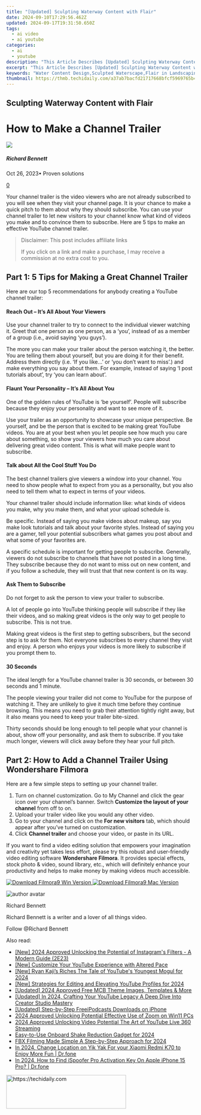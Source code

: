 ```yaml
---
title: "[Updated] Sculpting Waterway Content with Flair"
date: 2024-09-10T17:29:56.462Z
updated: 2024-09-17T19:31:50.650Z
tags:
  - ai video
  - ai youtube
categories:
  - ai
  - youtube
description: "This Article Describes [Updated] Sculpting Waterway Content with Flair"
excerpt: "This Article Describes [Updated] Sculpting Waterway Content with Flair"
keywords: "Water Content Design,Sculpted Waterscape,Flair in Landscaping,Artistic Waterways,Creative Irrigation,Stylish Garden Flows,Lush Water Arrangement"
thumbnail: https://thmb.techidaily.com/a37ab7bacfd21717668bfcf5969765b4a3a3d0a9b78c5dad2639277dfb76f19b.jpg
---
```


## Sculpting Waterway Content with Flair

# How to Make a Channel Trailer

![](https://images.wondershare.com/filmora/article-images/richard-bennett.jpg)

##### Richard Bennett

 Oct 26, 2023• Proven solutions

[0](#commentsBoxSeoTemplate)

Your channel trailer is the video viewers who are not already subscribed to you will see when they visit your channel page. It is your chance to make a quick pitch to them about why they should subscribe. You can use your channel trailer to let new visitors to your channel know what kind of videos you make and to convince them to subscribe. Here are 5 tips to make an effective YouTube channel trailer.

>  Disclaimer: This post includes affiliate links
>
>  If you click on a link and make a purchase, I may receive a commission at no extra cost to you.
>

## Part 1: 5 Tips for Making a Great Channel Trailer

Here are our top 5 recommendations for anybody creating a YouTube channel trailer:

#### Reach Out – It’s All About Your Viewers

Use your channel trailer to try to connect to the individual viewer watching it. Greet that one person as one person, as a ‘you’, instead of as a member of a group (i.e., avoid saying ‘you guys’).

The more you can make your trailer about the person watching it, the better. You are telling them about yourself, but you are doing it for their benefit. Address them directly (i.e. ‘If you like…’ or ‘you don’t want to miss’.) and make everything you say about them. For example, instead of saying ‘I post tutorials about’, try ‘you can learn about’.

#### Flaunt Your Personality – It’s All About You

One of the golden rules of YouTube is ‘be yourself’. People will subscribe because they enjoy your personality and want to see more of it.

Use your trailer as an opportunity to showcase your unique perspective. Be yourself, and be the person that is excited to be making great YouTube videos. You are at your best when you let people see how much you care about something, so show your viewers how much you care about delivering great video content. This is what will make people want to subscribe.

#### Talk about All the Cool Stuff You Do

The best channel trailers give viewers a window into your channel. You need to show people what to expect from you as a personality, but you also need to tell them what to expect in terms of your videos.

Your channel trailer should include information like: what kinds of videos you make, why you make them, and what your upload schedule is.

Be specific. Instead of saying you make videos about makeup, say you make look tutorials and talk about your favorite styles. Instead of saying you are a gamer, tell your potential subscribers what games you post about and what some of your favorites are.

A specific schedule is important for getting people to subscribe. Generally, viewers do not subscribe to channels that have not posted in a long time. They subscribe because they do not want to miss out on new content, and if you follow a schedule, they will trust that that new content is on its way.

#### Ask Them to Subscribe

Do not forget to ask the person to view your trailer to subscribe.

A lot of people go into YouTube thinking people will subscribe if they like their videos, and so making great videos is the only way to get people to subscribe. This is not true.

Making great videos is the first step to getting subscribers, but the second step is to ask for them. Not everyone subscribes to every channel they visit and enjoy. A person who enjoys your videos is more likely to subscribe if you prompt them to.

#### 30 Seconds

The ideal length for a YouTube channel trailer is 30 seconds, or between 30 seconds and 1 minute.

The people viewing your trailer did not come to YouTube for the purpose of watching it. They are unlikely to give it much time before they continue browsing. This means you need to grab their attention tightly right away, but it also means you need to keep your trailer bite-sized.

Thirty seconds should be long enough to tell people what your channel is about, show off your personality, and ask them to subscribe. If you take much longer, viewers will click away before they hear your full pitch.

## Part 2: How to Add a Channel Trailer Using Wondershare Filmora

Here are a few simple steps to setting up your channel trailer.

1. Turn on channel customization. Go to My Channel and click the gear icon over your channel’s banner. Switch **Customize the layout of your channel** from off to on.
2. Upload your trailer video like you would any other video.
3. Go to your channel and click on the **For new visitors** tab, which should appear after you’ve turned on customization.
4. Click **Channel trailer** and choose your video, or paste in its URL.

If you want to find a video editing solution that empowers your imagination and creativity yet takes less effort, please try this robust and user-friendly video editing software **Wondershare Filmora**. It provides special effects, stock photo & video, sound library, etc., which will definitely enhance your productivity and helps to make money by making videos much accessible.

[![Download Filmora9 Win Version](https://images.wondershare.com/filmora/guide/download-btn-win.jpg) ](https://tools.techidaily.com/wondershare/filmora/download/) [![Download Filmora9 Mac Version](https://images.wondershare.com/filmora/guide/download-btn-mac.jpg) ](https://tools.techidaily.com/wondershare/filmora/download/)

![author avatar](https://images.wondershare.com/filmora/article-images/richard-bennett.jpg)

Richard Bennett

Richard Bennett is a writer and a lover of all things video.

Follow @Richard Bennett

<ins class="adsbygoogle"
     style="display:block"
     data-ad-format="autorelaxed"
     data-ad-client="ca-pub-7571918770474297"
     data-ad-slot="1223367746"></ins>

<ins class="adsbygoogle"
     style="display:block"
     data-ad-client="ca-pub-7571918770474297"
     data-ad-slot="8358498916"
     data-ad-format="auto"
     data-full-width-responsive="true"></ins>

<span class="atpl-alsoreadstyle">Also read:</span>
<div><ul>
<li><a href="https://instagram-clips.techidaily.com/new-2024-approved-unlocking-the-potential-of-instagrams-filters-a-modern-guide-2e23/"><u>[New] 2024 Approved Unlocking the Potential of Instagram's Filters - A Modern Guide (2E23)</u></a></li>
<li><a href="https://youtube-lab.techidaily.com/ustomize-your-youtube-experience-with-altered-pace/"><u>[New] Customize Your YouTube Experience with Altered Pace</u></a></li>
<li><a href="https://youtube-lab.techidaily.com/yan-kajis-riches-the-tale-of-youtubes-youngest-mogul-for-2024/"><u>[New] Ryan Kaji’s Riches The Tale of YouTube's Youngest Mogul for 2024</u></a></li>
<li><a href="https://youtube-lab.techidaily.com/trategies-for-editing-and-elevating-youtube-profiles-for-2024/"><u>[New] Strategies for Editing and Elevating YouTube Profiles for 2024</u></a></li>
<li><a href="https://youtube-lab.techidaily.com/ed-2024-approved-free-mcb-theme-images-templates-and-more/"><u>[Updated] 2024 Approved Free MCB Theme Images, Templates & More</u></a></li>
<li><a href="https://youtube-lab.techidaily.com/ed-in-2024-crafting-your-youtube-legacy-a-deep-dive-into-creator-studio-mastery/"><u>[Updated] In 2024, Crafting Your YouTube Legacy A Deep Dive Into Creator Studio Mastery</u></a></li>
<li><a href="https://extra-approaches.techidaily.com/updated-step-by-step-freeipodcasts-downloads-on-iphone/"><u>[Updated] Step-by-Step FreeiPodcasts Downloads on iPhone</u></a></li>
<li><a href="https://vp-tips.techidaily.com/2024-approved-unlocking-potential-effective-use-of-zoom-on-win11-pcs/"><u>2024 Approved Unlocking Potential Effective Use of Zoom on Win11 PCs</u></a></li>
<li><a href="https://youtube-lab.techidaily.com/approved-unlocking-video-potential-the-art-of-youtube-live-360-streaming/"><u>2024 Approved Unlocking Video Potential The Art of YouTube Live 360 Streaming</u></a></li>
<li><a href="https://fox-glue.techidaily.com/easy-to-use-onboard-shake-reduction-gadget-for-2024/"><u>Easy-to-Use Onboard Shake Reduction Gadget for 2024</u></a></li>
<li><a href="https://visual-screen-recording.techidaily.com/fbx-filming-made-simple-a-step-by-step-approach-for-2024/"><u>FBX Filming Made Simple A Step-by-Step Approach for 2024</u></a></li>
<li><a href="https://location-social.techidaily.com/in-2024-change-location-on-yik-yak-for-your-xiaomi-redmi-k70-to-enjoy-more-fun-drfone-by-drfone-virtual-android/"><u>In 2024, Change Location on Yik Yak For your Xiaomi Redmi K70 to Enjoy More Fun | Dr.fone</u></a></li>
<li><a href="https://review-topics.techidaily.com/in-2024-how-to-find-ispoofer-pro-activation-key-on-apple-iphone-15-pro-drfone-by-drfone-virtual-ios/"><u>In 2024, How to Find iSpoofer Pro Activation Key On Apple iPhone 15 Pro? | Dr.fone</u></a></li>
</ul></div>

<!-- affiliate ads begin -->
<a href="https://bluettius.sjv.io/c/5597632/2139121/17108" target="_top" id="2139121">
  <img src="//a.impactradius-go.com/display-ad/17108-2139121" border="0" alt="https://techidaily.com" width="320" height="90"/>
</a>
<img height="0" width="0" src="https://bluettius.sjv.io/i/5597632/2139121/17108" style="position:absolute;visibility:hidden;" border="0" />
<!-- affiliate ads end -->

